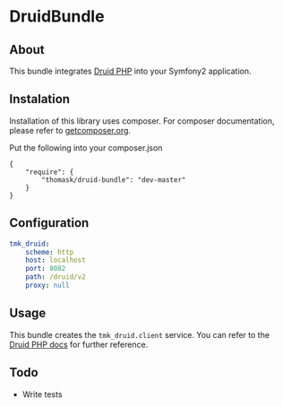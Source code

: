 # DruidBundle

## About ##

This bundle integrates [Druid PHP](https://github.com/pixelfederation/druid-php) into your Symfony2 application.

## Instalation

Installation of this library uses composer. For composer documentation, please refer to
[getcomposer.org](http://getcomposer.org/).

Put the following into your composer.json

    {
        "require": {
            "thomask/druid-bundle": "dev-master"
        }
    }

## Configuration

```yaml
tmk_druid:
    scheme: http
    host: localhost
    port: 8082
    path: /druid/v2
    proxy: null
```

## Usage

This bundle creates the `tmk_druid.client` service. You can refer to the [Druid PHP docs](https://github.com/pixelfederation/druid-php) for further reference.

## Todo
* Write tests
